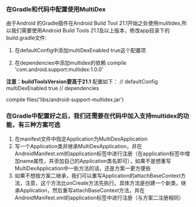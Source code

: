 ### 在Gradle和代码中配置使用MultiDex

由于Android 的Gradle插件在Android Build Tool 21.1开始之处使用mulitidex,所以我们需要使用Android Build Tools 21.1及以上版本，修改app目录下的build.gradle文件:

1. 在defaultConfig中添加multiDexEnabled true这个配置项

2. 在dependencies中添加multidex的依赖 compile 'com.android.support:multidex:1.0.0'

**注意：buildToolsVersion要高于21.1**
配置如下：
// defaultConfig  
multiDexEnabled true
// dependencies  

compile files('libs/android-support-multidex.jar')

###  在Gradle中配置好之后，我们还需要在代码中加入支持multidex的功能，有三种方案可选
1. 在manifest文件中指定Application为MultiDexApplication
2. 写一个Application类并继承MultiDexApplication，并在AndroidManifest.xml的application标签中进行注册（在application标签中增加name属性，并添加自己的Application类名即可），如果不是想重写MultiDexApplication中一些方法的话，还是方案一更方便些
3. 如果不想按方案二继承，我们可以重写Application的attachBaseContext方法，注意，这个方法比onCreate方法先执行。具体方法是创建一个新类，继承Application，然后重写attachBaseContext方法，并在AndroidManifest.xml的application标签中进行注册（与方案二注册相同）